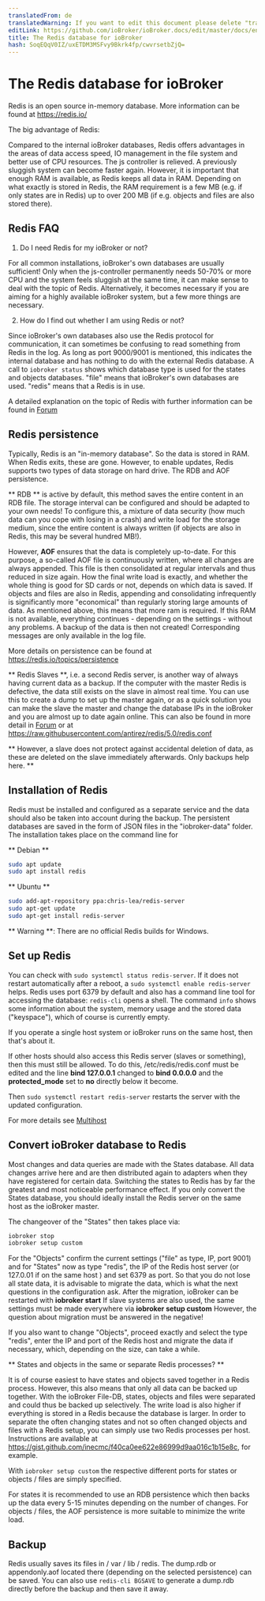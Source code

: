 ```yaml
---
translatedFrom: de
translatedWarning: If you want to edit this document please delete "translatedFrom" field, elsewise this document will be translated automatically again
editLink: https://github.com/ioBroker/ioBroker.docs/edit/master/docs/en/config/redis.md
title: The Redis database for ioBroker
hash: SoqEQqV0IZ/uxETDM3MSFvy9Bkrk4fp/cwvrsetbZjQ=
---
```

# The Redis database for ioBroker
Redis is an open source in-memory database.
More information can be found at https://redis.io/

The big advantage of Redis:

Compared to the internal ioBroker databases, Redis offers advantages in the areas of data access speed, IO management in the file system and better use of CPU resources.
The js controller is relieved. A previously sluggish system can become faster again.
However, it is important that enough RAM is available, as Redis keeps all data in RAM. Depending on what exactly is stored in Redis, the RAM requirement is a few MB (e.g. if only states are in Redis) up to over 200 MB (if e.g. objects and files are also stored there).

## Redis FAQ
1. Do I need Redis for my ioBroker or not?

For all common installations, ioBroker's own databases are usually sufficient! Only when the js-controller permanently needs 50-70% or more CPU and the system feels sluggish at the same time, it can make sense to deal with the topic of Redis.
Alternatively, it becomes necessary if you are aiming for a highly available ioBroker system, but a few more things are necessary.

2. How do I find out whether I am using Redis or not?

Since ioBroker's own databases also use the Redis protocol for communication, it can sometimes be confusing to read something from Redis in the log. As long as port 9000/9001 is mentioned, this indicates the internal database and has nothing to do with the external Redis database.
A call to `iobroker status` shows which database type is used for the states and objects databases.
"file" means that ioBroker's own databases are used. "redis" means that a Redis is in use.

A detailed explanation on the topic of Redis with further information can be found in [Forum](https://forum.iobroker.net/topic/26327/redis-in-iobroker-%C3%BCberblick)

## Redis persistence
Typically, Redis is an "in-memory database". So the data is stored in RAM. When Redis exits, these are gone.
However, to enable updates, Redis supports two types of data storage on hard drive.
The RDB and AOF persistence.

** RDB ** is active by default, this method saves the entire content in an RDB file. The storage interval can be configured and should be adapted to your own needs! To configure this, a mixture of data security (how much data can you cope with losing in a crash) and write load for the storage medium, since the entire content is always written (if objects are also in Redis, this may be several hundred MB!).

However, **AOF** ensures that the data is completely up-to-date.
For this purpose, a so-called AOF file is continuously written, where all changes are always appended. This file is then consolidated at regular intervals and thus reduced in size again. How the final write load is exactly, and whether the whole thing is good for SD cards or not, depends on which data is saved. If objects and files are also in Redis, appending and consolidating infrequently is significantly more "economical" than regularly storing large amounts of data.
As mentioned above, this means that more ram is required. If this RAM is not available, everything continues - depending on the settings - without any problems.
A backup of the data is then not created! Corresponding messages are only available in the log file.

More details on persistence can be found at https://redis.io/topics/persistence

** Redis Slaves **, i.e. a second Redis server, is another way of always having current data as a backup.
If the computer with the master Redis is defective, the data still exists on the slave in almost real time.
You can use this to create a dump to set up the master again, or as a quick solution you can make the slave the master and change the database IPs in the ioBroker and you are almost up to date again online. This can also be found in more detail in [Forum](https://forum.iobroker.net/topic/26327/redis-in-iobroker-%C3%BCberblick) or at https://raw.githubusercontent.com/antirez/redis/5.0/redis.conf

** However, a slave does not protect against accidental deletion of data, as these are deleted on the slave immediately afterwards. Only backups help here. **

## Installation of Redis
Redis must be installed and configured as a separate service and the data should also be taken into account during the backup.
The persistent databases are saved in the form of JSON files in the "iobroker-data" folder.
The installation takes place on the command line for

** Debian **

```sh
sudo apt update
sudo apt install redis
```

** Ubuntu **

```sh
sudo add-apt-repository ppa:chris-lea/redis-server
sudo apt-get update
sudo apt-get install redis-server
```

** Warning **: There are no official Redis builds for Windows.

## Set up Redis
You can check with `sudo systemctl status redis-server`.
If it does not restart automatically after a reboot, a `sudo systemctl enable redis-server` helps.
Redis uses port 6379 by default and also has a command line tool for accessing the database: `redis-cli` opens a shell.
The command `info` shows some information about the system, memory usage and the stored data ("keyspace"), which of course is currently empty.

If you operate a single host system or ioBroker runs on the same host, then that's about it.

If other hosts should also access this Redis server (slaves or something), then this must still be allowed.
To do this, /etc/redis/redis.conf must be edited and the line **bind 127.0.0.1** changed to **bind 0.0.0.0** and the **protected_mode** set to **no** directly below it become.

Then `sudo systemctl restart redis-server` restarts the server with the updated configuration.

For more details see [Multihost](https://www.iobroker.net/#de/documentation/config/multihost.md)

## Convert ioBroker database to Redis
Most changes and data queries are made with the States database. All data changes arrive here and are then distributed again to adapters when they have registered for certain data.
Switching the states to Redis has by far the greatest and most noticeable performance effect.
If you only convert the States database, you should ideally install the Redis server on the same host as the ioBroker master.

The changeover of the "States" then takes place via:

```sh
iobroker stop
iobroker setup custom
```

For the "Objects" confirm the current settings ("file" as type, IP, port 9001) and for "States" now as type "redis", the IP of the Redis host server (or 127.0.01 if on the same host ) and set 6379 as port.
So that you do not lose all state data, it is advisable to migrate the data, which is what the next questions in the configuration ask.
After the migration, ioBroker can be restarted with **iobroker start** If slave systems are also used, the same settings must be made everywhere via **iobroker setup custom** However, the question about migration must be answered in the negative!

If you also want to change "Objects", proceed exactly and select the type "redis", enter the IP and port of the Redis host and migrate the data if necessary, which, depending on the size, can take a while.

** States and objects in the same or separate Redis processes? **

It is of course easiest to have states and objects saved together in a Redis process.
However, this also means that only all data can be backed up together.
With the ioBroker File-DB, states, objects and files were separated and could thus be backed up selectively.
The write load is also higher if everything is stored in a Redis because the database is larger.
In order to separate the often changing states and not so often changed objects and files with a Redis setup, you can simply use two Redis processes per host.
Instructions are available at https://gist.github.com/inecmc/f40ca0ee622e86999d9aa016c1b15e8c, for example.

With `iobroker setup custom` the respective different ports for states or objects / files are simply specified.

For states it is recommended to use an RDB persistence which then backs up the data every 5-15 minutes depending on the number of changes. For objects / files, the AOF persistence is more suitable to minimize the write load.

## Backup
Redis usually saves its files in / var / lib / redis. The dump.rdb or appendonly.aof located there (depending on the selected persistence) can be saved. You can also use `redis-cli BGSAVE` to generate a dump.rdb directly before the backup and then save it away.